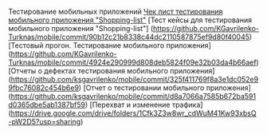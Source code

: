 Тестирование мобильных приложений
[Чек лист тестирования мобильного приложения "Shopping-list"](https://docs.google.com/spreadsheets/d/1jTRsrXLppmTYzmm2JWvv2IRk5fpktmDu9kbQYusGxXI/edit?usp=sharing)
[Тест кейсы для тестирования мобильного приложения "Shopping-list"]
(https://github.com/KGavrilenko-Turknas/mobile/commit/90b12c21b8338c44dc2110587875ef9d80f40045)
[Тестовый прогон. Тестирование мобильного приложения]
(https://github.com/KGavrilenko-Turknas/mobile/commit/4924e290999d808deb5824f09e32b03da4b66aef)
[Отчеты о дефектах тестирования мобильного приложения]
(https://github.com/ksgavrilenko/mobile/commit/325f411769f8a3e1dc052e99fbc76082c454b6e9)
[Отчет о тестировании мобильного приложения]
(https://github.com/ksgavrilenko/mobile/commit/d8a7066a7585b672ba591d0365dbe5ab1387bf59)
[Перехват и изменение трафика]
(https://drive.google.com/drive/folders/1Cfk3Z3w8wr_cdWuM41Kw93xbsQ-pW2D5?usp=sharing)
